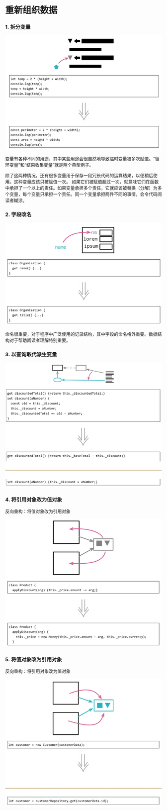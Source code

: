 # 重新组织数据
### 1. 拆分变量
![](../imgs/9-1.png)

变量有各种不同的用途，其中某些用途会很自然地导致临时变量被多次赋值。“循环变量”和“结果收集变量”就是两个典型例子。

除了这两种情况，还有很多变量用于保存一段冗长代码的运算结果，以便稍后使用。这种变量应该只被赋值一次。
如果它们被赋值超过一次，就意味它们在函数中承担了一个以上的责任。如果变量承担多个责任，它就应该被替换（分解）为多个变量，每个变量只承担一个责任。同一个变量承担两件不同的事情，会令代码阅读者糊涂。

### 2. 字段改名
![](../imgs/9-2.png)

命名很重要，对于程序中广泛使用的记录结构，其中字段的命名格外重要。数据结构对于帮助阅读者理解特别重要。

### 3. 以查询取代派生变量
![](../imgs/9-3.png)

### 4. 将引用对象改为值对象
反向重构：将值对象改为引用对象

![](../imgs/9-4.png)

### 5. 将值对象改为引用对象
反向重构：将引用对象改为值对象

![](../imgs/9-5.png)